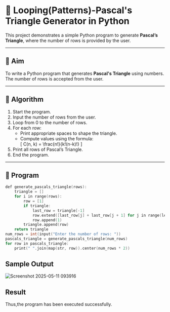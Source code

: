 # 🔺 Looping(Patterns)-Pascal's Triangle Generator in Python

This project demonstrates a simple Python program to generate **Pascal’s Triangle**, where the number of rows is provided by the user.

---

## 🎯 Aim

To write a Python program that generates **Pascal's Triangle** using numbers. The number of rows is accepted from the user.

---

## 🧠 Algorithm

1. Start the program.
2. Input the number of rows from the user.
3. Loop from 0 to the number of rows.
4. For each row:
   - Print appropriate spaces to shape the triangle.
   - Compute values using the formula:  
     \[
     C(n, k) = \frac{n!}{k!(n-k)!}
     \]
5. Print all rows of Pascal’s Triangle.
6. End the program.

---

## 🧪 Program
~~~c
def generate_pascals_triangle(rows):
    triangle = []
    for i in range(rows):
        row = [1]
        if triangle:
            last_row = triangle[-1]
            row.extend([last_row[j] + last_row[j + 1] for j in range(len(last_row) - 1)])
            row.append(1)
        triangle.append(row)
    return triangle
num_rows = int(input("Enter the number of rows: "))
pascals_triangle = generate_pascals_triangle(num_rows)
for row in pascals_triangle:
    print(" ".join(map(str, row)).center(num_rows * 2))
~~~

## Sample Output

![Screenshot 2025-05-11 093916](https://github.com/user-attachments/assets/fedc7da9-4b40-4659-ab14-47e079a19bd4)


## Result

Thus,the program has been executed successfully.

